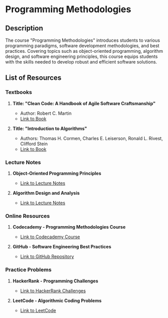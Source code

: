 # Programming Methodologies

## Description

The course "Programming Methodologies" introduces students to various programming paradigms, software development methodologies, and best practices. Covering topics such as object-oriented programming, algorithm design, and software engineering principles, this course equips students with the skills needed to develop robust and efficient software solutions.

## List of Resources

### Textbooks

1. **Title: "Clean Code: A Handbook of Agile Software Craftsmanship"**
   - Author: Robert C. Martin
   - [Link to Book](http://example.com/clean-code-agile-software-craftsmanship)

2. **Title: "Introduction to Algorithms"**
   - Authors: Thomas H. Cormen, Charles E. Leiserson, Ronald L. Rivest, Clifford Stein
   - [Link to Book](http://example.com/introduction-to-algorithms)

### Lecture Notes

1. **Object-Oriented Programming Principles**
   - [Link to Lecture Notes](http://example.com/oop-principles)

2. **Algorithm Design and Analysis**
   - [Link to Lecture Notes](http://example.com/algorithm-design-analysis)

### Online Resources

1. **Codecademy - Programming Methodologies Course**
   - [Link to Codecademy Course](http://codecademy.com/programming-methodologies)

2. **GitHub - Software Engineering Best Practices**
   - [Link to GitHub Repository](http://github.com/software-engineering-best-practices)

### Practice Problems

1. **HackerRank - Programming Challenges**
   - [Link to HackerRank Challenges](http://hackerrank.com/programming-challenges)

2. **LeetCode - Algorithmic Coding Problems**
   - [Link to LeetCode](http://leetcode.com/algorithms)